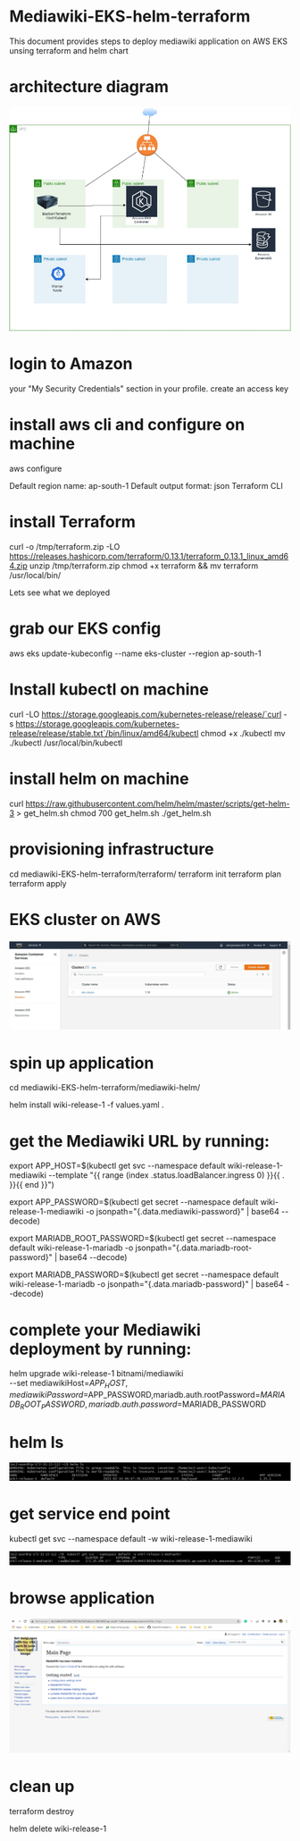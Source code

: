 # Mediawiki-EKS-helm-terraform
This document provides steps to deploy mediawiki application on AWS EKS unsing terraform and helm chart

# architecture diagram

![alt text](https://github.com/akshaybadekar29/mediawiki-EKS-helm-terraform/blob/master/diagrams/WikimediaArch.jfif?raw=true)


# login to Amazon
 your "My Security Credentials" section in your profile. 
 create an access key

# install aws cli and configure on machine

aws configure

Default region name: ap-south-1
Default output format: json
Terraform CLI

# install Terraform

curl -o /tmp/terraform.zip -LO https://releases.hashicorp.com/terraform/0.13.1/terraform_0.13.1_linux_amd64.zip
unzip /tmp/terraform.zip
chmod +x terraform && mv terraform /usr/local/bin/

Lets see what we deployed
# grab our EKS config
aws eks update-kubeconfig --name eks-cluster --region ap-south-1

# Install kubectl on machine

curl -LO https://storage.googleapis.com/kubernetes-release/release/`curl -s https://storage.googleapis.com/kubernetes-release/release/stable.txt`/bin/linux/amd64/kubectl
chmod +x ./kubectl
mv ./kubectl /usr/local/bin/kubectl

# install helm on machine 

curl https://raw.githubusercontent.com/helm/helm/master/scripts/get-helm-3 > get_helm.sh
chmod 700 get_helm.sh
./get_helm.sh

# provisioning infrastructure 

cd mediawiki-EKS-helm-terraform/terraform/
terraform init
terraform plan
terraform apply

# EKS cluster on AWS 

![alt text](https://github.com/akshaybadekar29/mediawiki-EKS-helm-terraform/blob/master/diagrams/eks_cluster.JPG)


# spin up application 

cd mediawiki-EKS-helm-terraform/mediawiki-helm/

helm install wiki-release-1 -f values.yaml .


# get the Mediawiki URL by running:

  export APP_HOST=$(kubectl get svc --namespace default wiki-release-1-mediawiki --template "{{ range (index .status.loadBalancer.ingress 0) }}{{ . }}{{ end }}")
  
  export APP_PASSWORD=$(kubectl get secret --namespace default wiki-release-1-mediawiki -o jsonpath="{.data.mediawiki-password}" | base64 --decode)
  
  export MARIADB_ROOT_PASSWORD=$(kubectl get secret --namespace default wiki-release-1-mariadb  -o jsonpath="{.data.mariadb-root-password}" | base64 --decode)
  
  export MARIADB_PASSWORD=$(kubectl get secret --namespace default wiki-release-1-mariadb -o jsonpath="{.data.mariadb-password}" | base64 --decode)

# complete your Mediawiki deployment by running:

  helm upgrade wiki-release-1 bitnami/mediawiki \
    --set mediawikiHost=$APP_HOST,mediawikiPassword=$APP_PASSWORD,mariadb.auth.rootPassword=$MARIADB_ROOT_PASSWORD,mariadb.auth.password=$MARIADB_PASSWORD

# helm ls 

![alt text](https://github.com/akshaybadekar29/mediawiki-EKS-helm-terraform/blob/master/diagrams/helmls.png?raw=true)


#  get service end point 

kubectl get svc --namespace default -w wiki-release-1-mediawiki

![alt text](https://github.com/akshaybadekar29/mediawiki-EKS-helm-terraform/blob/master/diagrams/service%20endpoint.png?raw=true)


# browse application

![alt text](https://github.com/akshaybadekar29/mediawiki-EKS-helm-terraform/blob/master/diagrams/Application.png?raw=true)

# clean up

terraform destroy

helm delete wiki-release-1
